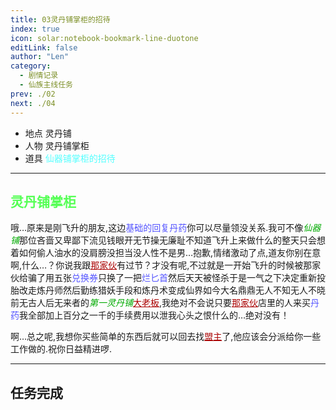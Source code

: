 ```yaml
---
title: 03灵丹铺掌柜的招待
index: true
icon: solar:notebook-bookmark-line-duotone
editLink: false
author: "Len"
category:
  - 剧情记录
  - 仙族主线任务
prev: ./02
next: ./04
---
```


- 地点 灵丹铺
- 人物 灵丹铺掌柜
- 道具 <span style="color: #55FFFF;">仙器铺掌柜的招待</span>

------

## <span style="color:#55FF55;font-weight:bold;">灵丹铺掌柜</span>

哦…原来是刚飞升的朋友,这边<span style="color: #5555FF;">基础的回复丹药</span>你可以尽量领没关系.我可不像<span style="color: #00AA00;"><span style="font-style: italic;">仙器铺</span></span>那位吝啬又卑鄙下流见钱眼开无节操无廉耻不知道飞升上来做什么的整天只会想着如何偷人油水的没肩膀没担当没人性不是男…抱歉,情绪激动了点,道友你别在意啊,什么…？你说我跟<span style="color: #AA0000;"><span style="text-decoration: underline;">那家伙</span></span>有过节？才没有呢,不过就是一开始飞升的时候被那家伙给骗了用五张<span style="color: #5555FF;">兑换券</span>只换了一把<span style="color: #5555FF;">烂匕首</span>然后天天被怪杀于是一气之下决定重新投胎改走炼丹师然后勤练猎妖手段和炼丹术变成仙界如今大名鼎鼎无人不知无人不晓前无古人后无来者的<span style="color: #00AA00;"><span style="font-style: italic;">第一灵丹铺</span></span><span style="color: #AA0000;"><span style="text-decoration: underline;">大老板</span></span>,我绝对不会说只要<span style="color: #AA0000;"><span style="text-decoration: underline;">那家伙</span></span>店里的人来买<span style="color: #5555FF;">丹药</span>我全部加上百分之一千的手续费用以泄我心头之恨什么的…绝对没有！

啊…总之呢,我想你买些简单的东西后就可以回去找<span style="color: #AA0000;"><span style="text-decoration: underline;">盟主</span></span>了,他应该会分派给你一些工作做的.祝你日益精进啰.

------

## 任务完成

